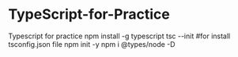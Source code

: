 # TypeScript-for-Practice
Typescript for practice 
npm install -g typescript
 tsc --init #for install tsconfig.json file
 npm init -y
  npm i @types/node -D
  
